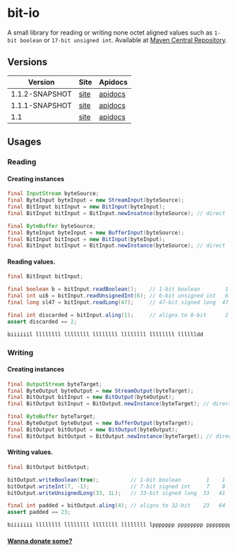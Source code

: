 bit-io
======
A small library for reading or writing none octet aligned values such as `1-bit boolean` or `17-bit unsigned int`. Available at [Maven Central Repository](http://search.maven.org/#search%7Cgav%7C1%7Cg%3A%22com.github.jinahya%22%20AND%20a%3A%22bit-io%22).

## Versions
|Version|Site|Apidocs|
|-------|----|-------|
|1.1.2-SNAPSHOT|[site](http://jinahya.github.io/bit-io/site/1.1.2-SNAPSHOT/index.html)|[apidocs](http://jinahya.github.io/bit-io/site/1.1.2-SNAPSHOT/apidocs/index.html)|
|1.1.1-SNAPSHOT|[site](http://jinahya.github.io/bit-io/site/1.1.1-SNAPSHOT/index.html)|[apidocs](http://jinahya.github.io/bit-io/site/1.1.1-SNAPSHOT/apidocs/index.html)|
|1.1|[site](http://jinahya.github.io/bit-io/site/1.1/index.html)|[apidocs](http://jinahya.github.io/bit-io/site/1.1/apidocs/index.html)|

## Usages
### Reading
#### Creating instances
```java
final InputStream byteSource;
final ByteInput byteInput = new StreamInput(byteSource);
final BitInput bitInput = new BitInput(byteInput);
final BitInput bitInput = BitInput.newInsatnce(byteSource); // direct

final ByteBuffer byteSource;
final ByteInput byteInput = new BufferInput(byteSource);
final BitInput bitInput = new BitInput(byteInput);
final BitInput bitInput = BitInput.newInstance(byteSource); // direct
```
#### Reading values.
```java
final BitInput bitInput;

final boolean b = bitInput.readBoolean();    // 1-bit boolean        1    1
final int ui6 = bitInput.readUnsignedInt(6); // 6-bit unsigned int   6    7
final long sl47 = bitInput.readLong(47);     // 47-bit signed long  47   54

final int discarded = bitInput.aling(1);     // aligns to 8-bit      2   56
assert discarded == 2;

biiiiiil llllllll llllllll llllllll llllllll llllllll lllllldd
```
### Writing
#### Creating instances
```java
final OutputStream byteTarget;
final ByteOutput byteOutput = new StreamOutput(byteTarget);
final BitOutput bitInput = new BitOutput(byteOutput);
final BitOutput bitInput = BitOutput.newInstance(byteTarget); // direct

final ByteBuffer byteTarget;
final ByteOutput byteOutput = new BufferOutput(byteTarget);
final BitOutput bitOutput = new BitOutput(byteOutput);
final BitOutput bitOutput = BitOutput.newInstance(byteTarget); // direct
```
#### Writing values.
```java
final BitOutput bitOutput;

bitOutput.writeBoolean(true);          // 1-bit boolean        1    1
bitOutput.writeInt(7, -1);             // 7-bit signed int     7    8
bitOutput.writeUnsignedLong(33, 1L);   // 33-bit signed long  33   41

final int padded = bitOutput.aling(4); // aligns to 32-bit    23   64
assert padded == 23;

biiiiiii llllllll llllllll llllllll llllllll lppppppp pppppppp pppppppp pppppppp
```

#### [Wanna donate some?](https://www.paypal.com/cgi-bin/webscr?cmd=_donations&business=GWDFLJNSZSEGG&lc=KR&item_name=github&currency_code=USD&bn=PP%2dDonationsBF%3abtn_donateCC_LG%2egif%3aNonHosted)
